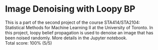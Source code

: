 # Image Denoising with Loopy BP
This is a part of the second project of the course STA414/STA2104: Statistical Methods for Machine Learning II at the University of Toronto. In this project, loopy belief propagation is used to denoise an image that has been noised randomly. More details in the Jupyter notebook.\
Total score: 100% (5/5)
